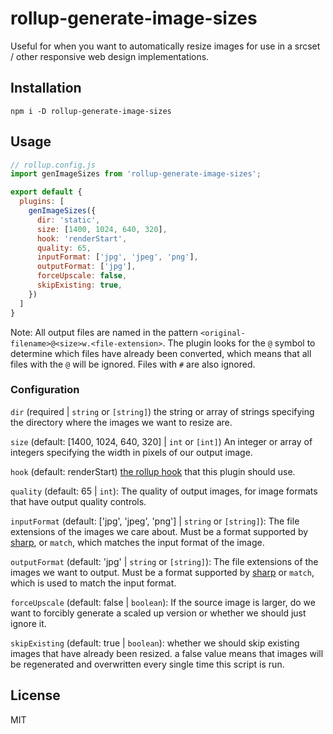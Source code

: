 # rollup-generate-image-sizes

Useful for when you want to automatically resize images for use in a srcset / other responsive web design implementations.

## Installation

```
npm i -D rollup-generate-image-sizes
```

## Usage

```js 
// rollup.config.js
import genImageSizes from 'rollup-generate-image-sizes';

export default {
  plugins: [
    genImageSizes({
      dir: 'static',
      size: [1400, 1024, 640, 320],
      hook: 'renderStart',
      quality: 65,
      inputFormat: ['jpg', 'jpeg', 'png'],
      outputFormat: ['jpg'],
      forceUpscale: false,
      skipExisting: true,
    })
  ]
}
```

Note: All output files are named in the pattern `<original-filename>@<size>w.<file-extension>`. The plugin looks for the `@` symbol to determine which files have already been converted, which means that all files with the `@` will be ignored. Files with `#` are also ignored.

### Configuration
`dir` (required | `string` or `[string]`) the string or array of strings specifying the directory where the images we want to resize are.

`size` (default: [1400, 1024, 640, 320] | `int` or `[int]`) An integer or array of integers specifying the width in pixels of our output image.

`hook` (default: renderStart) [the rollup hook](https://rollupjs.org/guide/en/#build-hooks) that this plugin should use.

`quality` (default: 65 | `int`): The quality of output images, for image formats that have output quality controls.

`inputFormat` (default: ['jpg', 'jpeg', 'png'] | `string` or `[string]`): The file extensions of the images we care about. Must be a format supported by [sharp](https://sharp.pixelplumbing.com/api-output#toformat), or `match`, which matches the input format of the image.

`outputFormat` (default: 'jpg' | `string` or `[string]`): The file extensions of the images we want to output. Must be a format supported by [sharp](https://sharp.pixelplumbing.com/api-output#toformat) or `match`, which is used to match the input format.

`forceUpscale` (default: false | `boolean`): If the source image is larger, do we want to forcibly generate a scaled up version or whether we should just ignore it.

`skipExisting` (default: true | `boolean`): whether we should skip existing images that have already been resized. a false value means that images will be regenerated and overwritten every single time this script is run.

## License
MIT
